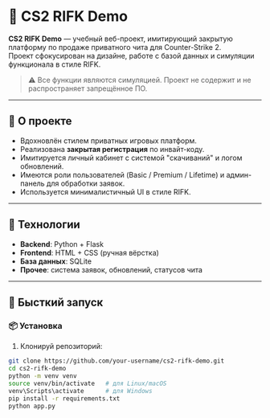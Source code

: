 # 🎯 CS2 RIFK Demo

**CS2 RIFK Demo** — учебный веб-проект, имитирующий закрытую платформу по продаже приватного чита для Counter-Strike 2.  
Проект сфокусирован на дизайне, работе с базой данных и симуляции функционала в стиле RIFK.

> ⚠️ Все функции являются симуляцией. Проект не содержит и не распространяет запрещённое ПО.

---

## 🧠 О проекте

- Вдохновлён стилем приватных игровых платформ.
- Реализована **закрытая регистрация** по инвайт-коду.
- Имитируется личный кабинет с системой "скачиваний" и логом обновлений.
- Имеются роли пользователей (Basic / Premium / Lifetime) и админ-панель для обработки заявок.
- Используется минималистичный UI в стиле RIFK.

---

## 🔧 Технологии

- **Backend**: Python + Flask  
- **Frontend**: HTML + CSS (ручная вёрстка)  
- **База данных**: SQLite  
- **Прочее**: система заявок, обновлений, статусов чита

---

## 🚀 Бысткий запуск

### 📦 Установка

1. Клонируй репозиторий:

```bash
git clone https://github.com/your-username/cs2-rifk-demo.git
cd cs2-rifk-demo
python -m venv venv
source venv/bin/activate   # для Linux/macOS
venv\Scripts\activate      # для Windows
pip install -r requirements.txt
python app.py
